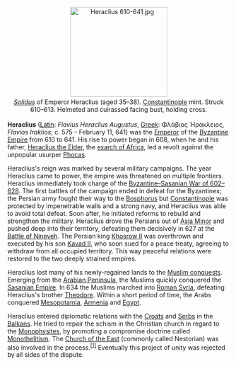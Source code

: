 <div class="photo" colspan="2" style="text-align: center; margin: 25px 0 10px;"><a class="image" href="https://en.wikipedia.org/wiki/File:Heraclius_610-641.jpg"><img alt="Heraclius 610-641.jpg" data-file-height="369" data-file-width="400" decoding="async" height="203" src="https://upload.wikimedia.org/wikipedia/commons/thumb/2/2d/Heraclius_610-641.jpg/220px-Heraclius_610-641.jpg" srcset="https://upload.wikimedia.org/wikipedia/commons/thumb/2/2d/Heraclius_610-641.jpg/330px-Heraclius_610-641.jpg 1.5x, //upload.wikimedia.org/wikipedia/commons/2/2d/Heraclius_610-641.jpg 2x" width="220"/></a><div style="line-height:normal;padding-bottom:0.2em;padding-top:0.2em;"><i><a href="https://en.wikipedia.org/wiki/Solidus_(coin)" title="Solidus (coin)">Solidus</a></i> of Emperor Heraclius (aged 35–38). <a href="https://en.wikipedia.org/wiki/Constantinople" title="Constantinople">Constantinople</a> mint. Struck 610–613. Helmeted and cuirassed facing bust, holding cross.</div></div>

[comment]: # 'breakpoint'
<p><b>Heraclius</b> (<a class="mw-redirect" href="https://en.wikipedia.org/wiki/Latin_language" title="Latin language">Latin</a>: <i lang="la">Flavius Heraclius Augustus</i>, <a href="https://en.wikipedia.org/wiki/Greek_language" title="Greek language">Greek</a>: <span lang="el">Φλάβιος Ἡράκλειος</span>, <i>Flavios Iraklios</i>; c. 575 – February 11, 641) was the <a href="https://en.wikipedia.org/wiki/List_of_Byzantine_emperors" title="List of Byzantine emperors">Emperor</a> of the <a href="https://en.wikipedia.org/wiki/Byzantine_Empire" title="Byzantine Empire">Byzantine Empire</a> from 610 to 641. His rise to power began in 608, when he and his father, <a href="https://en.wikipedia.org/wiki/Heraclius_the_Elder" title="Heraclius the Elder">Heraclius the Elder</a>, the <a href="https://en.wikipedia.org/wiki/Exarchate_of_Africa" title="Exarchate of Africa">exarch of Africa</a>, led a revolt against the unpopular usurper <a href="https://en.wikipedia.org/wiki/Phocas" title="Phocas">Phocas</a>.
</p><p>Heraclius's reign was marked by several military campaigns. The year Heraclius came to power, the empire was threatened on multiple frontiers. Heraclius immediately took charge of the <a href="https://en.wikipedia.org/wiki/Byzantine%E2%80%93Sasanian_War_of_602%E2%80%93628" title="Byzantine–Sasanian War of 602–628">Byzantine–Sasanian War of 602–628</a>. The first battles of the campaign ended in defeat for the Byzantines; the Persian army fought their way to the <a class="mw-redirect" href="https://en.wikipedia.org/wiki/Bosphorus" title="Bosphorus">Bosphorus</a> but <a href="https://en.wikipedia.org/wiki/Constantinople" title="Constantinople">Constantinople</a> was protected by impenetrable walls and a strong navy, and Heraclius was able to avoid total defeat. Soon after, he initiated reforms to rebuild and strengthen the military. Heraclius drove the Persians out of <a class="mw-redirect" href="https://en.wikipedia.org/wiki/Asia_Minor" title="Asia Minor">Asia Minor</a> and pushed deep into their territory, defeating them decisively in 627 at the <a href="https://en.wikipedia.org/wiki/Battle_of_Nineveh_(627)" title="Battle of Nineveh (627)">Battle of Nineveh</a>. The Persian king <a class="mw-redirect" href="https://en.wikipedia.org/wiki/Khosrau_II" title="Khosrau II"> Khosrow II</a> was overthrown and executed by his son <a href="https://en.wikipedia.org/wiki/Kavad_II" title="Kavad II">Kavad II</a>, who soon sued for a peace treaty, agreeing to withdraw from all occupied territory. This way peaceful relations were restored to the two deeply strained empires.
</p><p>Heraclius lost many of his newly-regained lands to the <a class="mw-redirect" href="https://en.wikipedia.org/wiki/Muslim_conquests" title="Muslim conquests">Muslim conquests</a>. Emerging from the <a href="https://en.wikipedia.org/wiki/Arabian_Peninsula" title="Arabian Peninsula">Arabian Peninsula</a>, the Muslims quickly conquered the <a href="https://en.wikipedia.org/wiki/Sasanian_Empire" title="Sasanian Empire">Sasanian Empire</a>. In 634 the Muslims marched into <a href="https://en.wikipedia.org/wiki/Roman_Syria" title="Roman Syria">Roman Syria</a>, defeating Heraclius's brother <a href="https://en.wikipedia.org/wiki/Theodore_(brother_of_Heraclius)" title="Theodore (brother of Heraclius)">Theodore</a>. Within a short period of time, the Arabs conquered <a href="https://en.wikipedia.org/wiki/Mesopotamia" title="Mesopotamia">Mesopotamia</a>, <a href="https://en.wikipedia.org/wiki/United_Armenia" title="United Armenia">Armenia</a> and <a class="mw-redirect" href="https://en.wikipedia.org/wiki/Diocese_of_Egypt_(Late_Antiquity)" title="Diocese of Egypt (Late Antiquity)">Egypt</a>.
</p><p>Heraclius entered diplomatic relations with the <a href="https://en.wikipedia.org/wiki/Croats" title="Croats">Croats</a> and <a href="https://en.wikipedia.org/wiki/Serbs" title="Serbs">Serbs</a> in the <a href="https://en.wikipedia.org/wiki/Balkans" title="Balkans">Balkans</a>. He tried to repair the schism in the Christian church in regard to the <a class="mw-redirect" href="https://en.wikipedia.org/wiki/Monophysite" title="Monophysite">Monophysites</a>, by promoting a compromise doctrine called <a href="https://en.wikipedia.org/wiki/Monothelitism" title="Monothelitism">Monothelitism</a>. The <a href="https://en.wikipedia.org/wiki/Church_of_the_East" title="Church of the East">Church of the East</a> (commonly called Nestorian) was also involved in the process.<sup class="reference" id="cite_ref-1"><a href="#cite_note-1">[1]</a></sup> Eventually this project of unity was rejected by all sides of the dispute.
</p>